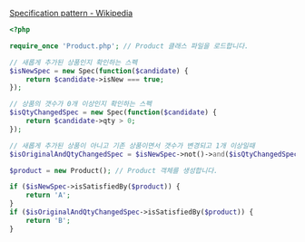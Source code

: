 [Specification pattern - Wikipedia](https://en.wikipedia.org/wiki/Specification_pattern#TypeScript) 

```php
<?php

require_once 'Product.php'; // Product 클래스 파일을 로드합니다.

// 새롭게 추가된 상품인지 확인하는 스펙
$isNewSpec = new Spec(function($candidate) {
    return $candidate->isNew === true;
});

// 상품의 갯수가 0개 이상인지 확인하는 스펙
$isQtyChangedSpec = new Spec(function($candidate) {
    return $candidate->qty > 0;
});

// 새롭게 추가된 상품이 아니고 기존 상품이면서 갯수가 변경되고 1개 이상일때
$isOriginalAndQtyChangedSpec = $isNewSpec->not()->and($isQtyChangedSpec);

$product = new Product(); // Product 객체를 생성합니다.

if ($isNewSpec->isSatisfiedBy($product)) {
    return 'A';
}
if ($isOriginalAndQtyChangedSpec->isSatisfiedBy($product)) {
    return 'B';
}
```

